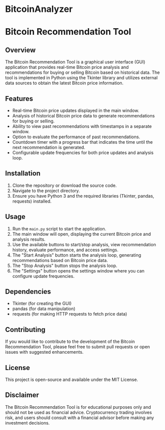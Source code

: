 # BitcoinAnalyzer
# Bitcoin Recommendation Tool

## Overview
The Bitcoin Recommendation Tool is a graphical user interface (GUI) application that provides real-time Bitcoin price analysis and recommendations for buying or selling Bitcoin based on historical data. The tool is implemented in Python using the Tkinter library and utilizes external data sources to obtain the latest Bitcoin price information.

## Features
- Real-time Bitcoin price updates displayed in the main window.
- Analysis of historical Bitcoin price data to generate recommendations for buying or selling.
- Ability to view past recommendations with timestamps in a separate window.
- Option to evaluate the performance of past recommendations.
- Countdown timer with a progress bar that indicates the time until the next recommendation is generated.
- Configurable update frequencies for both price updates and analysis loop.

## Installation
1. Clone the repository or download the source code.
2. Navigate to the project directory.
3. Ensure you have Python 3 and the required libraries (Tkinter, pandas, requests) installed.

## Usage
1. Run the `main.py` script to start the application.
2. The main window will open, displaying the current Bitcoin price and analysis results.
3. Use the available buttons to start/stop analysis, view recommendation history, evaluate performance, and access settings.
4. The "Start Analysis" button starts the analysis loop, generating recommendations based on Bitcoin price data.
5. The "Stop Analysis" button stops the analysis loop.
6. The "Settings" button opens the settings window where you can configure update frequencies.

## Dependencies
- Tkinter (for creating the GUI)
- pandas (for data manipulation)
- requests (for making HTTP requests to fetch price data)

## Contributing
If you would like to contribute to the development of the Bitcoin Recommendation Tool, please feel free to submit pull requests or open issues with suggested enhancements.

## License
This project is open-source and available under the MIT License.

## Disclaimer
The Bitcoin Recommendation Tool is for educational purposes only and should not be used as financial advice. Cryptocurrency trading involves risk, and users should consult with a financial advisor before making any investment decisions.
